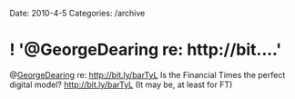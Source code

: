 Date: 2010-4-5
Categories: /archive

# ! '@GeorgeDearing re: http://bit....'

@<a href="http://twitter.com/GeorgeDearing" class="aktt_username">GeorgeDearing</a> re: <a href="http://bit.ly/barTyL" rel="nofollow">http://bit.ly/barTyL</a> Is the Financial Times the perfect digital model? <a href="http://bit.ly/barTyL" rel="nofollow">http://bit.ly/barTyL</a>  (It may be, at least for FT)
